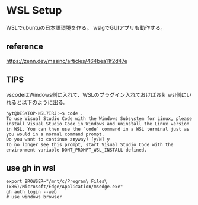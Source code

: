 # WSL Setup

WSLでubuntuの日本語環境を作る。
wslgでGUIアプリも動作する。

## reference

<https://zenn.dev/masinc/articles/464bea11f2d47e>

## TIPS

vscodeはWindows側に入れて、WSLのプラグイン入れておけばおｋ
wsl側にいれると以下のように出る。

```shell
hyt@DESKTOP-NSL7IRJ:~$ code .
To use Visual Studio Code with the Windows Subsystem for Linux, please install Visual Studio Code in Windows and uninstall the Linux version in WSL. You can then use the `code` command in a WSL terminal just as you would in a normal command prompt.
Do you want to continue anyway? [y/N] y
To no longer see this prompt, start Visual Studio Code with the environment variable DONT_PROMPT_WSL_INSTALL defined.
```

## use gh in wsl

```shell
export BROWSER="/mnt/c/Program\ Files\ (x86)/Microsoft/Edge/Application/msedge.exe"
gh auth login --web
# use windows browser
```

